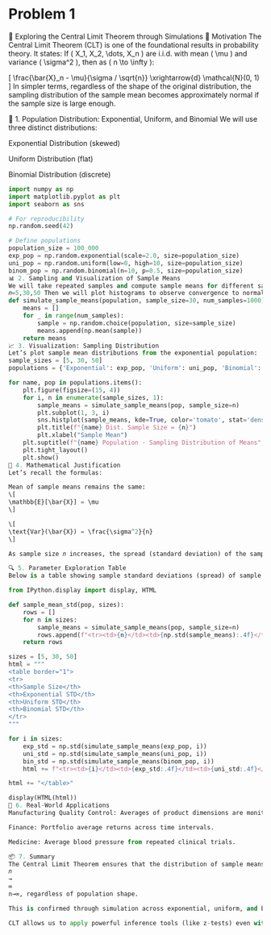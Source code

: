 # Problem 1
📘 Exploring the Central Limit Theorem through Simulations
🎯 Motivation
The Central Limit Theorem (CLT) is one of the foundational results in probability theory. It states:
If \( X_1, X_2, \dots, X_n \) are i.i.d. with mean \( \mu \) and variance \( \sigma^2 \), then as \( n \to \infty \):

\[
\frac{\bar{X}_n - \mu}{\sigma / \sqrt{n}} \xrightarrow{d} \mathcal{N}(0, 1)
\]
In simpler terms, regardless of the shape of the original distribution, the sampling distribution of the sample mean becomes approximately normal if the sample size is large enough.

🧪 1. Population Distribution: Exponential, Uniform, and Binomial
We will use three distinct distributions:

Exponential Distribution (skewed)

Uniform Distribution (flat)

Binomial Distribution (discrete)
```python
import numpy as np
import matplotlib.pyplot as plt
import seaborn as sns

# For reproducibility
np.random.seed(42)

# Define populations
population_size = 100_000
exp_pop = np.random.exponential(scale=2.0, size=population_size)
uni_pop = np.random.uniform(low=0, high=10, size=population_size)
binom_pop = np.random.binomial(n=10, p=0.5, size=population_size)
📊 2. Sampling and Visualization of Sample Means
We will take repeated samples and compute sample means for different sample sizes 
𝑛=5,30,50 Then we will plot histograms to observe convergence to normal distribution.
def simulate_sample_means(population, sample_size=30, num_samples=1000):
    means = []
    for _ in range(num_samples):
        sample = np.random.choice(population, size=sample_size)
        means.append(np.mean(sample))
    return means
📈 3. Visualization: Sampling Distribution
Let’s plot sample mean distributions from the exponential population:
sample_sizes = [5, 30, 50]
populations = {'Exponential': exp_pop, 'Uniform': uni_pop, 'Binomial': binom_pop}

for name, pop in populations.items():
    plt.figure(figsize=(15, 4))
    for i, n in enumerate(sample_sizes, 1):
        sample_means = simulate_sample_means(pop, sample_size=n)
        plt.subplot(1, 3, i)
        sns.histplot(sample_means, kde=True, color='tomato', stat='density')
        plt.title(f"{name} Dist. Sample Size = {n}")
        plt.xlabel("Sample Mean")
    plt.suptitle(f"{name} Population - Sampling Distribution of Means", fontsize=16)
    plt.tight_layout()
    plt.show()
📐 4. Mathematical Justification
Let’s recall the formulas:

Mean of sample means remains the same:
\[
\mathbb{E}[\bar{X}] = \mu
\]

\[
\text{Var}(\bar{X}) = \frac{\sigma^2}{n}
\]

As sample size 𝑛 increases, the spread (standard deviation) of the sample mean decreases, leading to a more concentrated (and normal) distribution.

🔍 5. Parameter Exploration Table
Below is a table showing sample standard deviations (spread) of sample means for different distributions and sample sizes.

from IPython.display import display, HTML

def sample_mean_std(pop, sizes):
    rows = []
    for n in sizes:
        sample_means = simulate_sample_means(pop, sample_size=n)
        rows.append(f"<tr><td>{n}</td><td>{np.std(sample_means):.4f}</td>")
    return rows

sizes = [5, 30, 50]
html = """
<table border="1">
<tr>
<th>Sample Size</th>
<th>Exponential STD</th>
<th>Uniform STD</th>
<th>Binomial STD</th>
</tr>
"""

for i in sizes:
    exp_std = np.std(simulate_sample_means(exp_pop, i))
    uni_std = np.std(simulate_sample_means(uni_pop, i))
    bin_std = np.std(simulate_sample_means(binom_pop, i))
    html += f"<tr><td>{i}</td><td>{exp_std:.4f}</td><td>{uni_std:.4f}</td><td>{bin_std:.4f}</td></tr>"

html += "</table>"

display(HTML(html))
🧠 6. Real-World Applications
Manufacturing Quality Control: Averages of product dimensions are monitored, not single units.

Finance: Portfolio average returns across time intervals.

Medicine: Average blood pressure from repeated clinical trials.

📦 7. Summary
The Central Limit Theorem ensures that the distribution of sample means becomes approximately normal as 
𝑛
→
∞
n→∞, regardless of population shape.

This is confirmed through simulation across exponential, uniform, and binomial distributions.

CLT allows us to apply powerful inference tools (like z-tests) even with non-normal data — as long as the sample size is large enough.

